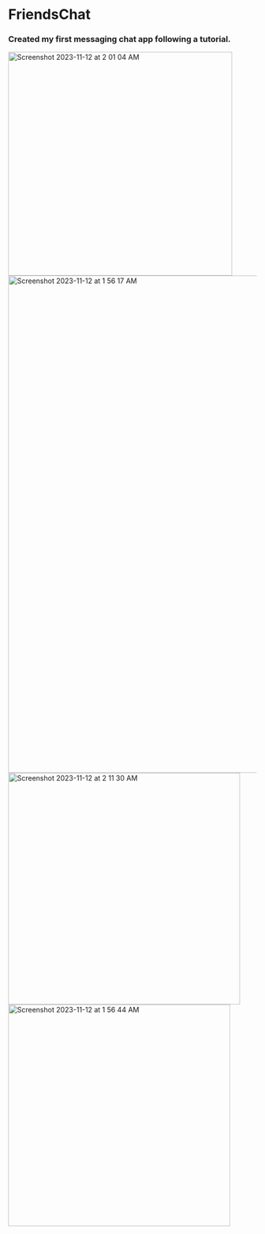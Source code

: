 # FriendsChat

### Created my first messaging chat app following a tutorial.

<img width="454" alt="Screenshot 2023-11-12 at 2 01 04 AM" src="https://github.com/jc0808/FriendsChat/assets/106846961/2db03fb0-add0-4127-8bd1-7438c1848cc4">


<img width="1009" alt="Screenshot 2023-11-12 at 1 56 17 AM" src="https://github.com/jc0808/FriendsChat/assets/106846961/1002282e-41d4-46bb-b836-950f6f0bb9b3">


<img width="470" alt="Screenshot 2023-11-12 at 2 11 30 AM" src="https://github.com/jc0808/FriendsChat/assets/106846961/15f42275-7d95-4a30-bdc8-172a99e9a8b7">


<img width="450" alt="Screenshot 2023-11-12 at 1 56 44 AM" src="https://github.com/jc0808/FriendsChat/assets/106846961/43e54d98-c5fc-45be-a836-bc891e4b9f4b">
